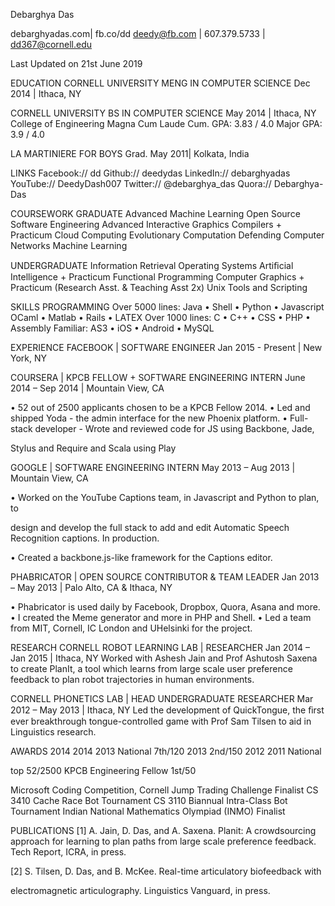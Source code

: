Debarghya Das

debarghyadas.com| fb.co/dd
deedy@fb.com | 607.379.5733 | dd367@cornell.edu

Last Updated on 21st June 2019

EDUCATION
CORNELL UNIVERSITY
MENG IN COMPUTER SCIENCE
Dec 2014 | Ithaca, NY

CORNELL UNIVERSITY
BS IN COMPUTER SCIENCE
May 2014 | Ithaca, NY
College of Engineering
Magna Cum Laude
Cum. GPA: 3.83 / 4.0
Major GPA: 3.9 / 4.0

LA MARTINIERE FOR BOYS
Grad. May 2011| Kolkata, India

LINKS
Facebook:// dd
Github:// deedydas
LinkedIn:// debarghyadas
YouTube:// DeedyDash007
Twitter:// @debarghya_das
Quora:// Debarghya-Das

COURSEWORK
GRADUATE
Advanced Machine Learning
Open Source Software Engineering
Advanced Interactive Graphics
Compilers + Practicum
Cloud Computing
Evolutionary Computation
Defending Computer Networks
Machine Learning

UNDERGRADUATE
Information Retrieval
Operating Systems
Artiﬁcial Intelligence + Practicum
Functional Programming
Computer Graphics + Practicum
(Research Asst. & Teaching Asst 2x)
Unix Tools and Scripting

SKILLS
PROGRAMMING
Over 5000 lines:
Java • Shell • Python • Javascript
OCaml • Matlab • Rails • LATEX
Over 1000 lines:
C • C++ • CSS • PHP • Assembly
Familiar:
AS3 • iOS • Android • MySQL

EXPERIENCE
FACEBOOK | SOFTWARE ENGINEER
Jan 2015 - Present | New York, NY

COURSERA | KPCB FELLOW + SOFTWARE ENGINEERING INTERN
June 2014 – Sep 2014 | Mountain View, CA

• 52 out of 2500 applicants chosen to be a KPCB Fellow 2014.
• Led and shipped Yoda - the admin interface for the new Phoenix platform.
• Full-stack developer - Wrote and reviewed code for JS using Backbone, Jade,

Stylus and Require and Scala using Play

GOOGLE | SOFTWARE ENGINEERING INTERN
May 2013 – Aug 2013 | Mountain View, CA

• Worked on the YouTube Captions team, in Javascript and Python to plan, to

design and develop the full stack to add and edit Automatic Speech Recognition
captions. In production.

• Created a backbone.js-like framework for the Captions editor.

PHABRICATOR | OPEN SOURCE CONTRIBUTOR & TEAM LEADER
Jan 2013 – May 2013 | Palo Alto, CA & Ithaca, NY

• Phabricator is used daily by Facebook, Dropbox, Quora, Asana and more.
• I created the Meme generator and more in PHP and Shell.
• Led a team from MIT, Cornell, IC London and UHelsinki for the project.

RESEARCH
CORNELL ROBOT LEARNING LAB | RESEARCHER
Jan 2014 – Jan 2015 | Ithaca, NY
Worked with Ashesh Jain and Prof Ashutosh Saxena to create PlanIt, a tool which
learns from large scale user preference feedback to plan robot trajectories in human
environments.

CORNELL PHONETICS LAB | HEAD UNDERGRADUATE RESEARCHER
Mar 2012 – May 2013 | Ithaca, NY
Led the development of QuickTongue, the ﬁrst ever breakthrough tongue-controlled
game with Prof Sam Tilsen to aid in Linguistics research.

AWARDS
2014
2014
2013 National
7th/120
2013
2nd/150
2012
2011 National

top 52/2500 KPCB Engineering Fellow
1st/50

Microsoft Coding Competition, Cornell
Jump Trading Challenge Finalist
CS 3410 Cache Race Bot Tournament
CS 3110 Biannual Intra-Class Bot Tournament
Indian National Mathematics Olympiad (INMO) Finalist

PUBLICATIONS
[1] A. Jain, D. Das, and A. Saxena. Planit: A crowdsourcing approach for learning to
plan paths from large scale preference feedback. Tech Report, ICRA, in press.

[2] S. Tilsen, D. Das, and B. McKee. Real-time articulatory biofeedback with

electromagnetic articulography. Linguistics Vanguard, in press.


